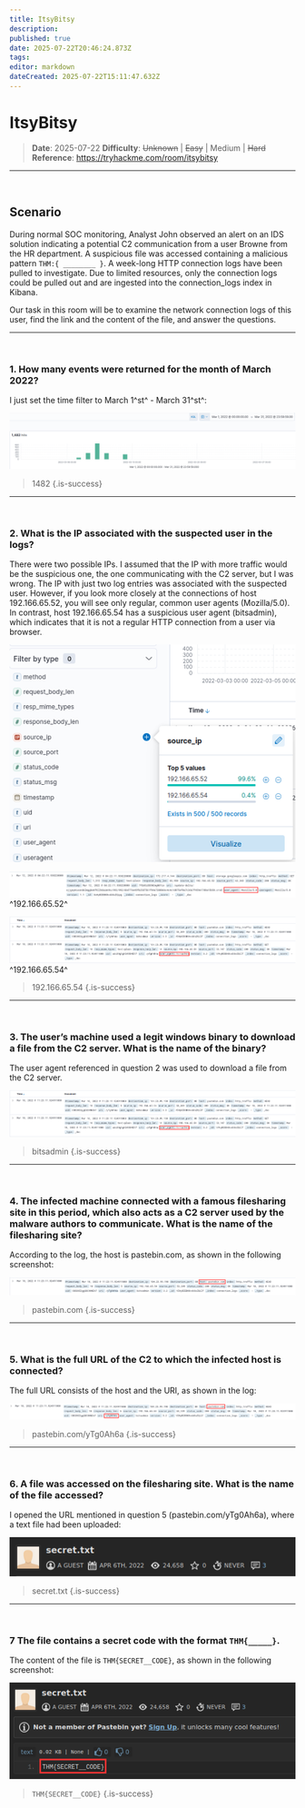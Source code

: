 ```yaml
---
title: ItsyBitsy
description: 
published: true
date: 2025-07-22T20:46:24.873Z
tags: 
editor: markdown
dateCreated: 2025-07-22T15:11:47.632Z
---
```


# ItsyBitsy

> **Date**: 2025-07-22
> **Difficulty**: ~~Unknown~~ | ~~Easy~~ | Medium | ~~Hard~~
> **Reference**: https://tryhackme.com/room/itsybitsy

---
<br> 

## Scenario

During normal SOC monitoring, Analyst John observed an alert on an IDS solution indicating a potential C2 communication from a user Browne from the HR department. A suspicious file was accessed containing a malicious pattern `THM:{ ________ }`. A week-long HTTP connection logs have been pulled to investigate. Due to limited resources, only the connection logs could be pulled out and are ingested into the connection_logs index in Kibana.

Our task in this room will be to examine the network connection logs of this user, find the link and the content of the file, and answer the questions.

---
<br>

### 1. How many events were returned for the month of March 2022?
I just set the time filter to March 1^st^ - March 31^st^:

![1_1.png](/thm/challenges/itsybitsy/1_1.png)

> 1482
{.is-success}

---
<br>

### 2. What is the IP associated with the suspected user in the logs?


There were two possible IPs. I assumed that the IP with more traffic would be the suspicious one, the one communicating with the C2 server, but I was wrong. The IP with just two log entries was associated with the suspected user. However, if you look more closely at the connections of host 192.166.65.52, you will see only regular, common user agents (Mozilla/5.0). In contrast, host 192.166.65.54 has a suspicious user agent (bitsadmin), which indicates that it is not a regular HTTP connection from a user via browser.

![2_1.png](/thm/challenges/itsybitsy/2_1.png)

![2_2.png](/thm/challenges/itsybitsy/2_2.png)
^192.166.65.52^

![3_1.png](/thm/challenges/itsybitsy/3_1.png)
^192.166.65.54^

> 192.166.65.54
{.is-success}

---
<br>

### 3. The user’s machine used a legit windows binary to download a file from the C2 server. What is the name of the binary?

The user agent referenced in question 2 was used to download a file from the C2 server.

![3_1.png](/thm/challenges/itsybitsy/3_1.png)

> bitsadmin
{.is-success}

---
<br>

### 4. The infected machine connected with a famous filesharing site in this period, which also acts as a C2 server used by the malware authors to communicate. What is the name of the filesharing site?

According to the log, the host is pastebin.com, as shown in the following screenshot:

![4_1.png](/thm/challenges/itsybitsy/4_1.png)

> pastebin.com
{.is-success}

---
<br>

### 5. What is the full URL of the C2 to which the infected host is connected?

The full URL consists of the host and the URI, as shown in the log:

![5_1.png](/thm/challenges/itsybitsy/5_1.png)

> pastebin.com/yTg0Ah6a
{.is-success}

---
<br>

### 6. A file was accessed on the filesharing site. What is the name of the file accessed?

I opened the URL mentioned in question 5 (pastebin.com/yTg0Ah6a), where a text file had been uploaded:

![6_1.png](/thm/challenges/itsybitsy/6_1.png)

> secret.txt
{.is-success}

---
<br>

### 7 The file contains a secret code with the format `THM{_____}`.

The content of the file is `THM{SECRET__CODE}`, as shown in the following screenshot:

![7_1.png](/thm/challenges/itsybitsy/7_1.png)

> `THM{SECRET__CODE}`
{.is-success}


